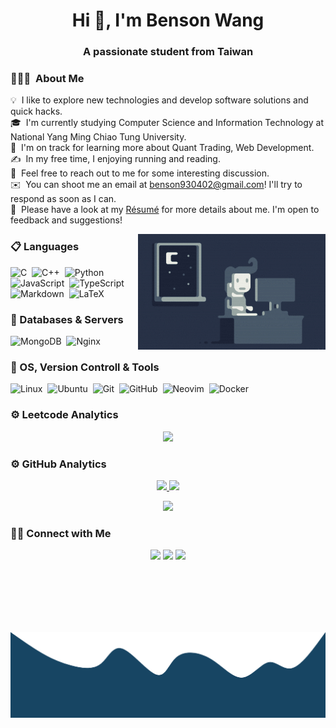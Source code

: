 <h1 align="center">Hi 👋, I'm Benson Wang</h1>
<h3 align="center">A passionate student from Taiwan</h3>

### 👨🏻‍💻 &nbsp;About Me

<!-- 👨‍💻 &nbsp;Working -->
💡 &nbsp;I like to explore new technologies and develop software solutions and quick hacks.\
🎓 &nbsp;I'm currently studying Computer Science and Information Technology at National Yang Ming Chiao Tung University.\
🌱 &nbsp;I'm on track for learning more about Quant Trading, Web Development.\
✍️ &nbsp;In my free time, I enjoying running and reading.\
💬 &nbsp;Feel free to reach out to me for some interesting discussion.\
✉️ &nbsp;You can shoot me an email at benson930402@gmail.com! I'll try to respond as soon as I can.\
📄 &nbsp;Please have a look at my [Résumé](https://github.com/benson0402/CV/blob/main/CV.pdf) for more details about me. I'm open to feedback and suggestions!

<img alt="Night Coding" src="https://raw.githubusercontent.com/AVS1508/AVS1508/master/assets/Night-Coding.gif" align="right"/>

<!--https://github.com/Ileriayo/markdown-badges -->

### 📋 Languages

![C](https://img.shields.io/badge/c-%2300599C.svg?style=for-the-badge&logo=c&logoColor=white)&nbsp;
![C++](https://img.shields.io/badge/c++-%2300599C.svg?style=for-the-badge&logo=c%2B%2B&logoColor=white)&nbsp;
![Python](https://img.shields.io/badge/python-3670A0?style=for-the-badge&logo=python&logoColor=ffdd54)&nbsp;
![JavaScript](https://img.shields.io/badge/javascript-%23323330.svg?style=for-the-badge&logo=javascript&logoColor=%23F7DF1E)&nbsp;
![TypeScript](https://img.shields.io/badge/typescript-%23007ACC.svg?style=for-the-badge&logo=typescript&logoColor=white)
![Markdown](https://img.shields.io/badge/markdown-%23000000.svg?style=for-the-badge&logo=markdown&logoColor=white)&nbsp;
![LaTeX](https://img.shields.io/badge/latex-%23008080.svg?style=for-the-badge&logo=latex&logoColor=white)&nbsp;

### 💾 Databases & Servers

![MongoDB](https://img.shields.io/badge/MongoDB-%234ea94b.svg?style=for-the-badge&logo=mongodb&logoColor=white)&nbsp;
![Nginx](https://img.shields.io/badge/nginx-%23009639.svg?style=for-the-badge&logo=nginx&logoColor=white)&nbsp;


### 🧰 OS, Version Controll & Tools 

![Linux](https://img.shields.io/badge/Linux-FCC624?style=for-the-badge&logo=linux&logoColor=black)&nbsp;
![Ubuntu](https://img.shields.io/badge/Ubuntu-E95420?style=for-the-badge&logo=ubuntu&logoColor=white)&nbsp;
![Git](https://img.shields.io/badge/git-%23F05033.svg?style=for-the-badge&logo=git&logoColor=white)&nbsp;
![GitHub](https://img.shields.io/badge/github-%23121011.svg?style=for-the-badge&logo=github&logoColor=white)&nbsp;
![Neovim](https://img.shields.io/badge/NeoVim-%2357A143.svg?&style=for-the-badge&logo=neovim&logoColor=white)&nbsp;
![Docker](https://img.shields.io/badge/docker-%230db7ed.svg?style=for-the-badge&logo=docker&logoColor=white)&nbsp;

### ⚙️ Leetcode Analytics
<p align="center">
  <a href="https://leetcode.com/u/benson0402/">
    <img height="360em" src="https://leetcard.jacoblin.cool/benson0402?theme=nord&font=Cairo&ext=contest"/>
  </a>
</p>

### ⚙️ GitHub Analytics

<p align="center">
  <a href="https://github.com/benson0402">
    <img height="180em" src="https://github-readme-stats-eight-theta.vercel.app/api?username=benson0402&show_icons=true&theme=algolia&include_all_commits=true&count_private=true"/>
  </a>
  <a href="https://github.com/benson0402">
    <img height="180em" src="https://github-readme-stats-eight-theta.vercel.app/api/top-langs/?username=benson0402&layout=compact&langs_count=8&theme=algolia"/>
  </a>
</p>

<p align="center">
  <img height="180em" src="https://github-readme-streak-stats.herokuapp.com/?user=benson0402&theme=dark&hide_border=true"/>
</p>


### 🤝🏻 Connect with Me

<p align="center">
<a href="https://www.linkedin.com/in/benson0402/"><img src="https://img.shields.io/badge/-bensn0402-0077B5?style=flat&logo=Linkedin&logoColor=white"/></a>
<a href="mailto:benson930402@gmail.com"><img src="https://img.shields.io/badge/-Benson%20Wang-D14836?style=flat&logo=Gmail&logoColor=white"/></a>
<a href="https://www.facebook.com/profile.php?id=100006600810724"><img src="https://img.shields.io/badge/-Benson%20Wang-1877F2?style=flat&logo=Facebook&logoColor=white"/></a>
</p>

<br/>
<br/>
<br/>
<br/>
<br/>

![wave](https://github.com/benson0402/benson0402/blob/main/svg.png)


<!-- ![LeetCode Stats](https://leetcard.jacoblin.cool/benson0402?theme=nord&font=Ubuntu%20Mono&ext=contest) -->
